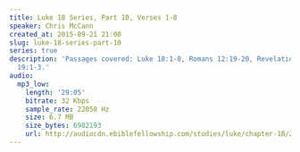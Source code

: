 ```yaml
---
title: Luke 18 Series, Part 10, Verses 1-8
speaker: Chris McCann
created_at: 2015-09-21 21:00
slug: luke-18-series-part-10
series: true
description: 'Passages covered: Luke 18:1-8, Romans 12:19-20, Revelation 6:9-11, Revelation
  19:1-3.'
audio:
  mp3_low:
    length: '29:05'
    bitrate: 32 Kbps
    sample_rate: 22050 Hz
    size: 6.7 MB
    size_bytes: 6982193
    url: http://audiocdn.ebiblefellowship.com/studies/luke/chapter-18/2015.09.21_McCann_-_Luke_18_Series_Part_10.mp3
---
```


